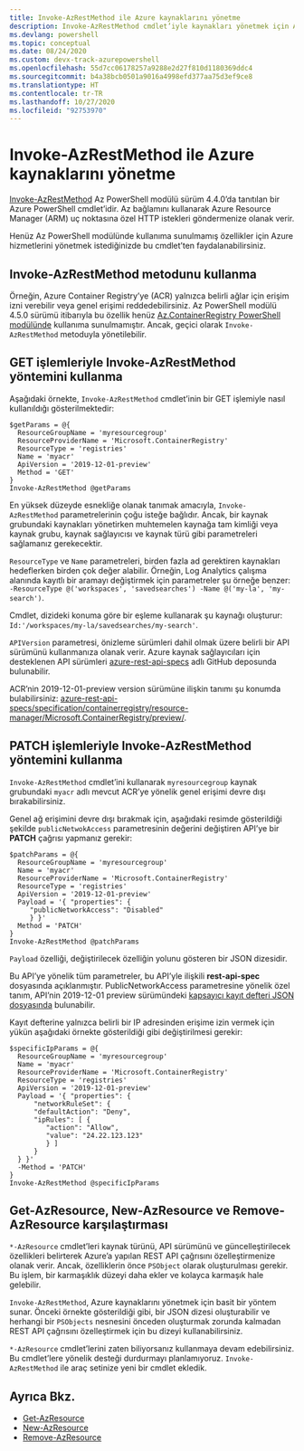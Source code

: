```yaml
---
title: Invoke-AzRestMethod ile Azure kaynaklarını yönetme
description: Invoke-AzRestMethod cmdlet’iyle kaynakları yönetmek için Azure PowerShell’i kullanma.
ms.devlang: powershell
ms.topic: conceptual
ms.date: 08/24/2020
ms.custom: devx-track-azurepowershell
ms.openlocfilehash: 55d7cc06178257a9288e2d27f810d1180369ddc4
ms.sourcegitcommit: b4a38bcb0501a9016a4998efd377aa75d3ef9ce8
ms.translationtype: HT
ms.contentlocale: tr-TR
ms.lasthandoff: 10/27/2020
ms.locfileid: "92753970"
---
```

# <a name="manage-azure-resources-with-invoke-azrestmethod"></a>Invoke-AzRestMethod ile Azure kaynaklarını yönetme

[Invoke-AzRestMethod](/powershell/module/az.accounts/invoke-azrestmethod) Az PowerShell modülü sürüm 4.4.0’da tanıtılan bir Azure PowerShell cmdlet’idir. Az bağlamını kullanarak Azure Resource Manager (ARM) uç noktasına özel HTTP istekleri göndermenize olanak verir.

Henüz Az PowerShell modülünde kullanıma sunulmamış özellikler için Azure hizmetlerini yönetmek istediğinizde bu cmdlet’ten faydalanabilirsiniz.

## <a name="how-to-use-invoke-azrestmethod"></a>Invoke-AzRestMethod metodunu kullanma

Örneğin, Azure Container Registry’ye (ACR) yalnızca belirli ağlar için erişim izni verebilir veya genel erişimi reddedebilirsiniz. Az PowerShell modülü 4.5.0 sürümü itibarıyla bu özellik henüz [Az.ContainerRegistry PowerShell modülünde](/powershell/module/Az.ContainerRegistry/) kullanıma sunulmamıştır. Ancak, geçici olarak `Invoke-AzRestMethod` metoduyla yönetilebilir.

## <a name="using-invoke-azrestmethod-with-get-operations"></a>GET işlemleriyle Invoke-AzRestMethod yöntemini kullanma

Aşağıdaki örnekte, `Invoke-AzRestMethod` cmdlet’inin bir GET işlemiyle nasıl kullanıldığı gösterilmektedir:

```azurepowershell-interactive
$getParams = @{
  ResourceGroupName = 'myresourcegroup'
  ResourceProviderName = 'Microsoft.ContainerRegistry'
  ResourceType = 'registries'
  Name = 'myacr'
  ApiVersion = '2019-12-01-preview'
  Method = 'GET'
}
Invoke-AzRestMethod @getParams
```

En yüksek düzeyde esnekliğe olanak tanımak amacıyla, `Invoke-AzRestMethod` parametrelerinin çoğu isteğe bağlıdır.
Ancak, bir kaynak grubundaki kaynakları yönetirken muhtemelen kaynağa tam kimliği veya kaynak grubu, kaynak sağlayıcısı ve kaynak türü gibi parametreleri sağlamanız gerekecektir.

`ResourceType` ve `Name` parametreleri, birden fazla ad gerektiren kaynakları hedeflerken birden çok değer alabilir. Örneğin, Log Analytics çalışma alanında kayıtlı bir aramayı değiştirmek için parametreler şu örneğe benzer: `-ResourceType @('workspaces', 'savedsearches') -Name @('my-la', 'my-search')`.

Cmdlet, dizideki konuma göre bir eşleme kullanarak şu kaynağı oluşturur: `Id:'/workspaces/my-la/savedsearches/my-search'`.

`APIVersion` parametresi, önizleme sürümleri dahil olmak üzere belirli bir API sürümünü kullanmanıza olanak verir. Azure kaynak sağlayıcıları için desteklenen API sürümleri [azure-rest-api-specs](https://github.com/Azure/azure-rest-api-specs) adlı GitHub deposunda bulunabilir.

ACR’nin 2019-12-01-preview version sürümüne ilişkin tanımı şu konumda bulabilirsiniz: [azure-rest-api-specs/specification/containerregistry/resource-manager/Microsoft.ContainerRegistry/preview/](https://github.com/Azure/azure-rest-api-specs/tree/master/specification/containerregistry/resource-manager/Microsoft.ContainerRegistry/preview).

## <a name="using-invoke-azrestmethod-with-patch-operations"></a>PATCH işlemleriyle Invoke-AzRestMethod yöntemini kullanma

`Invoke-AzRestMethod` cmdlet’ini kullanarak `myresourcegroup` kaynak grubundaki `myacr` adlı mevcut ACR’ye yönelik genel erişimi devre dışı bırakabilirsiniz.

Genel ağ erişimini devre dışı bırakmak için, aşağıdaki resimde gösterildiği şekilde `publicNetwokAccess` parametresinin değerini değiştiren API’ye bir **PATCH** çağrısı yapmanız gerekir:

```azurepowershell-interactive
$patchParams = @{
  ResourceGroupName = 'myresourcegroup'
  Name = 'myacr'
  ResourceProviderName = 'Microsoft.ContainerRegistry'
  ResourceType = 'registries'
  ApiVersion = '2019-12-01-preview'
  Payload = '{ "properties": {
     "publicNetworkAccess": "Disabled"
     } }'
  Method = 'PATCH'
}
Invoke-AzRestMethod @patchParams
```

`Payload` özelliği, değiştirilecek özelliğin yolunu gösteren bir JSON dizesidir.

Bu API’ye yönelik tüm parametreler, bu API’yle ilişkili **rest-api-spec** dosyasında açıklanmıştır.
PublicNetworkAccess parametresine yönelik özel tanım, API’nin 2019-12-01 preview sürümündeki [kapsayıcı kayıt defteri JSON dosyasında](https://github.com/Azure/azure-rest-api-specs/blob/2a9da9a79d0a7b74089567ec4f0289f3e0f31bec/specification/containerregistry/resource-manager/Microsoft.ContainerRegistry/preview/2019-12-01-preview/containerregistry.json) bulunabilir.

Kayıt defterine yalnızca belirli bir IP adresinden erişime izin vermek için yükün aşağıdaki örnekte gösterildiği gibi değiştirilmesi gerekir:

```azurepowershell-interactive
$specificIpParams = @{
  ResourceGroupName = 'myresourcegroup'
  Name = 'myacr'
  ResourceProviderName = 'Microsoft.ContainerRegistry'
  ResourceType = 'registries'
  ApiVersion = '2019-12-01-preview'
  Payload = '{ "properties": {
      "networkRuleSet": {
      "defaultAction": "Deny",
      "ipRules": [ {
         "action": "Allow",
         "value": "24.22.123.123"
         } ]
      }
  } }'
  -Method = 'PATCH'
}
Invoke-AzRestMethod @specificIpParams
```

## <a name="comparison-to-get-azresource-new-azresource-and-remove-azresource"></a>Get-AzResource, New-AzResource ve Remove-AzResource karşılaştırması

`*-AzResource` cmdlet’leri kaynak türünü, API sürümünü ve güncelleştirilecek özellikleri belirterek Azure’a yapılan REST API çağrısını özelleştirmenize olanak verir. Ancak, özelliklerin önce `PSObject` olarak oluşturulması gerekir. Bu işlem, bir karmaşıklık düzeyi daha ekler ve kolayca karmaşık hale gelebilir.

`Invoke-AzRestMethod`, Azure kaynaklarını yönetmek için basit bir yöntem sunar. Önceki örnekte gösterildiği gibi, bir JSON dizesi oluşturabilir ve herhangi bir `PSObjects` nesnesini önceden oluşturmak zorunda kalmadan REST API çağrısını özelleştirmek için bu dizeyi kullanabilirsiniz.

`*-AzResource` cmdlet’lerini zaten biliyorsanız kullanmaya devam edebilirsiniz. Bu cmdlet’lere yönelik desteği durdurmayı planlamıyoruz. `Invoke-AzRestMethod` ile araç setinize yeni bir cmdlet ekledik.

## <a name="see-also"></a>Ayrıca Bkz.

* [Get-AzResource](/powershell/module/az.resources/get-azresource)
* [New-AzResource](/powershell/module/az.resources/new-azresource)
* [Remove-AzResource](/powershell/module/az.resources/remove-azresource)
